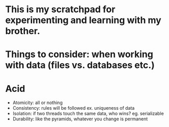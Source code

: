 # This is my scratchpad for experimenting and learning with my brother.

# Things to consider:  when working with data (files vs. databases etc.)
# Acid  
* Atomicity: all or nothing
* Consistency: rules will be followed  ex. uniqueness of data 
* Isolation: if two threads touch the same data, who wins? eg. serializable
* Durability: like the pyramids, whatever you change is permanent